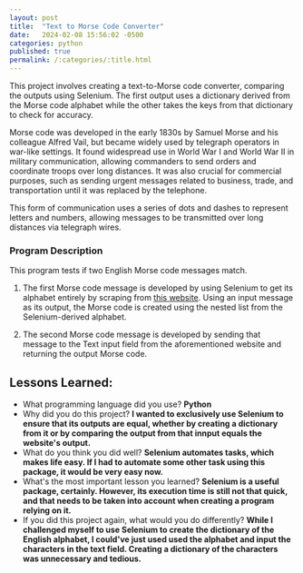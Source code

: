 ```yaml
---
layout: post
title:  "Text to Morse Code Converter"
date:   2024-02-08 15:56:02 -0500
categories: python
published: true
permalink: /:categories/:title.html
---
```


This project involves creating a text-to-Morse code converter, comparing the outputs using Selenium. The first output uses a dictionary derived from the Morse code alphabet while the other takes the keys from that dictionary to check for accuracy.

Morse code was developed in the early 1830s by Samuel Morse and his colleague Alfred Vail, but became widely used by telegraph operators in war-like settings. It found widespread use in World War I and World War II in military communication, allowing commanders to send orders and coordinate troops over long distances. It was also crucial for commercial purposes, such as sending urgent messages related to business, trade, and transportation until it was replaced by the telephone.

This form of communication uses a series of dots and dashes to represent letters and numbers, allowing messages to be transmitted over long distances via telegraph wires.

### Program Description

This program tests if two English Morse code messages match.

1. The first Morse code message is developed by using Selenium to get its alphabet entirely by scraping from [this website](https://morsedecoder.com/). Using an input message as its output, the Morse code is created using the nested list from the Selenium-derived alphabet.

2. The second Morse code message is developed by sending that message to the Text input field from the aforementioned website and returning the output Morse code.

<h2>Lessons Learned:</h2>

- What programming language did you use? **Python**
- Why did you do this project? **I wanted to exclusively use Selenium to ensure that its outputs are equal, whether by creating a dictionary from it or by comparing the output from that innput equals the website's output.**
- What do you think you did well? **Selenium automates tasks, which makes life easy. If I had to automate some other task using this package, it would be very easy now.**
- What's the most important lesson you learned? **Selenium is a useful package, certainly. However, its execution time is still not that quick, and that needs to be taken into account when creating a program relying on it.**
- If you did this project again, what would you do differently? **While I challenged myself to use Selenium to create the dictionary of the English alphabet, I could've just used used the alphabet and input the characters in the text field. Creating a dictionary of the characters was unnecessary and tedious.** 